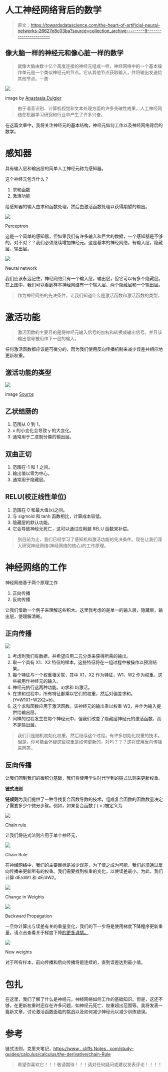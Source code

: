 # 人工神经网络背后的数学

> 原文：<https://towardsdatascience.com/the-heart-of-artificial-neural-networks-26627e8c03ba?source=collection_archive---------9----------------------->

## 像大脑一样的神经元和像心脏一样的数学

> 就像大脑由数十亿个高度连接的神经元组成一样，神经网络中的一个基本操作单元是一个类似神经元的节点。它从其他节点获取输入，并将输出发送给其他节点。—费·

![](img/ce537d283d919353ea505850188a41b3.png)

image by [Anastasia Dulgier](https://unsplash.com/@dulgier)

> 由于语音识别、计算机视觉和文本处理方面的许多突破性成果，人工神经网络在机器学习研究和行业中产生了许多兴奋。

在这篇文章中，我将关注神经元的基本结构，神经元如何工作以及神经网络背后的数学。

# 感知器

具有输入层和输出层的简单人工神经元称为感知器。

这个神经元包含什么？

1.  求和函数
2.  激活功能

给感知器的输入由求和函数处理，然后由激活函数处理以获得期望的输出。

![](img/374f9f40164127a01bb073ec3cb276c7.png)

Perceptron

这是一个简单的感知器，但如果我们有许多输入和巨大的数据，一个感知器是不够的，对不对？？我们必须继续增加神经元。这是基本的神经网络，有输入层，隐藏层，输出层。

![](img/63a64991966b93776db4ad74ee991942.png)

Neural network

我们应该永远记住，神经网络只有一个输入层，输出层，但它可以有多个隐藏层。在上图中，我们可以看到样本神经网络有一个输入层、两个隐藏层和一个输出层。

> 作为神经网络的先决条件，让我们知道什么是激活函数和激活函数的类型。

# 激活功能

> 激活函数的主要目的是将神经元输入信号的加权和转换成输出信号。并且该输出信号被用作下一层的输入。

任何激活函数都应该是可微分的，因为我们使用反向传播机制来减少误差并相应地更新权重。

## 激活功能的类型

![](img/c8509c92349fba791ffda76d09cd33f5.png)

image [Source](http://adilmoujahid.com/posts/2016/06/introduction-deep-learning-python-caffe/)

## 乙状结肠的

1.  范围从 0 到 1。
2.  x 的小变化会导致 y 的大变化。
3.  通常用于二进制分类的输出层。

## 双曲正切

1.  范围在-1 和 1 之间。
2.  输出值以零为中心。
3.  通常用于隐藏层。

## RELU(校正线性单位)

1.  范围在 0 和最大值(x)之间。
2.  与 sigmoid 和 tanh 函数相比，计算成本较低。
3.  隐藏层的默认功能。
4.  它会导致神经元死亡，这可以通过应用漏 RELU 函数来补偿。

> 到目前为止，我们已经学习了感知机和激活功能的先决条件。现在让我们深入研究神经网络(神经网络的核心)的工作原理。

# 神经网络的工作

神经网络基于两个原理工作

1.  正向传播
2.  反向传播

让我们借助一个例子来理解这些积木。这里我考虑的是单一的输入层，隐藏层，输出层，使理解清晰。

## 正向传播

![](img/57d2a5596f1685235f1f17fcdbff8aa4.png)

1.  考虑到我们有数据，并希望应用二元分类来获得所需的输出。
2.  取一个具有 X1、X2 特征的样本，这些特征将在一组过程中被操作以预测结果。
3.  每个特征与一个权重相关联，其中 X1，X2 作为特征，W1，W2 作为权重。这些被用作神经元的输入。
4.  神经元执行这两种功能。a)求和 b)激活。
5.  在求和过程中，所有特征都乘以它们的权重，然后对偏差求和。(Y=W1X1+W2X2+b)。
6.  这个求和函数应用于激活函数。该神经元的输出乘以权重 W3，并作为输入提供给输出层。
7.  同样的过程发生在每个神经元中，但我们改变了隐藏层神经元的激活函数，而不是输出层。

> 我们只是随机初始化权重，然后继续这个过程。有许多初始化权重的技术。但是，你可能会怀疑这些权重是如何更新的，对吗？？？这将使用反向传播来回答。

## 反向传播

让我们回到我们的微积分基础，我们将使用学生时代学到的链式法则来更新权重。

**链式法则**

**链规则**为我们提供了一种寻找复合函数导数的技术，组成复合函数的函数数量决定了需要多少个微分步骤。例如，如果复合函数 *f* ( *x* )被定义为

![](img/9853ae5a3d1efd270083b15d99d27b68.png)

Chain rule

让我们将链式法则应用于单个神经元，

![](img/0b1fe56cd82f3c5b704d5ebf1f6fde08.png)

Chain Rule

在神经网络中，我们的主要目标是减少误差，为了使之成为可能，我们必须通过反向传播来更新所有的权重。我们需要找到权重的变化，以使误差最小。为此，我们计算 dE/dW1 和 dE/dW2。

![](img/4781335de35a688b4f00802c21454565.png)

Change in Weights

![](img/261525b88bf563dea66ee8aa653a086d.png)

Backward Propagation

一旦你计算出与误差有关的重量变化，我们的下一步将是使用梯度下降程序更新重量。请点击查看关于梯度下降[的更多详情。](https://www.analyticsvidhya.com/blog/2017/03/introduction-to-gradient-descent-algorithm-along-its-variants/)

![](img/f6d3ae4f70e55f50d9d43ae9cfae422c.png)

New weights

对于所有样本，前向传播和后向传播将是连续的，直到误差达到最小值。

# 包扎

在这里，我们了解了什么是神经元，神经网络如何工作的基础知识。但是，这还不够，在更新权重时还存在许多问题，如神经元死亡、权重超出范围等。我将发表一篇新文章，讨论激活函数面临的挑战以及如何减少神经元以减少训练错误。

# 参考

链式法则，克里夫笔记，[https://www . cliffs Notes . com/study-guides/calculus/calculus/the-derivative/chain-Rule](https://www.cliffsnotes.com/study-guides/calculus/calculus/the-derivative/chain-rule)

> 希望你喜欢它！！！敬请期待！！！请对任何疑问或建议发表评论！！！！